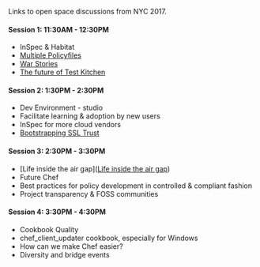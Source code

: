 Links to open space discussions from NYC 2017.

#### Session 1: 11:30AM - 12:30PM

* InSpec & Habitat
* [Multiple Policyfiles](NYC2017--Policyfile-Inheritance)
* [War Stories](War-Stories)
* [The future of Test Kitchen](NYC2017-Future-of-Test-Kitchen)

#### Session 2:  1:30PM - 2:30PM

* Dev Environment - studio
* Facilitate learning & adoption by new users
* InSpec for more cloud vendors
* [Bootstrapping SSL Trust](NYC2017-SSL-Trust-and-Chef.md)

#### Session 3:  2:30PM - 3:30PM

* [Life inside the air gap]([Life inside the air gap](https://github.com/chef/community-summits/wiki/Airgap-Environments))
* Future Chef
* Best practices for policy development in controlled & compliant fashion
* Project transparency & FOSS communities

#### Session 4:  3:30PM - 4:30PM

* Cookbook Quality
* chef_client_updater cookbook, especially for Windows
* How can we make Chef easier?
* Diversity and bridge events
